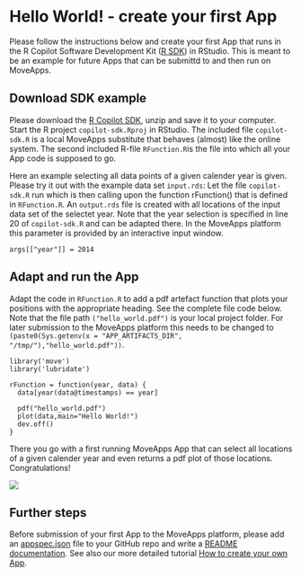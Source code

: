 # Hello World! - create your first App

Please follow the instructions below and create your first App that runs in the R Copilot Software Development Kit ([R SDK](copilot-r-sdk.md)) in RStudio. This is meant to be an example for future Apps that can be submittd to and then run on MoveApps.

## Download SDK example

Please download the [R Copilot SDK](https://moveapps.org/documentation/copilot-r-sdk.zip ':ignore'), unzip and save it to your computer. Start the R project `copilot-sdk.Rproj` in RStudio. The included file `copilot-sdk.R` is a local MoveApps substitute that behaves (almost) like the online system. The second included R-file `RFunction.R`is the file into which all your App code is supposed to go.

Here an example selecting all data points of a given calender year is given. Please try it out with the example data set `input.rds`: Let the file `copilot-sdk.R` run which is then calling upon the function rFunction() that is defined in `RFunction.R`. An `output.rds` file is created with all locations of the input data set of the selectet year. Note that the year selection is specified in line 20 of `copilot-sdk.R` and can be adapted there. In the MoveApps platform this parameter is provided by an interactive input window.

```
args[["year"]] = 2014
```

## Adapt and run the App

Adapt the code in `RFunction.R` to add a pdf artefact function that plots your positions with the appropriate heading. See the complete file code below. Note that the file path `("hello_world.pdf")` is your local project folder. For later submission to the MoveApps platform this needs to be changed to `(paste0(Sys.getenv(x = "APP_ARTIFACTS_DIR", "/tmp/"),"hello_world.pdf"))`.

```
library('move')
library('lubridate')

rFunction = function(year, data) {
  data[year(data@timestamps) == year]
  
  pdf("hello_world.pdf")
  plot(data,main="Hello World!")
  dev.off()
}
```

There you go with a first running MoveApps App that can select all locations of a given calender year and even returns a pdf plot of those locations. Congratulations!

![](../files/hello_world_pdf.png)


## Further steps

Before submission of your first App to the MoveApps platform, please add an [appspec.json](appspec.md) file to your GitHub repo and write a [README documentation](files/README_template.md). See also our more detailed tutorial [How to create your own App](create_app.md).